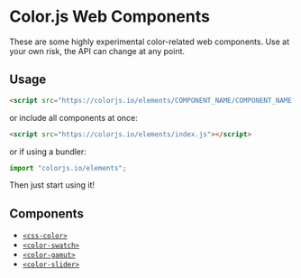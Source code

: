 # Color.js Web Components

These are some highly experimental color-related web components.
Use at your own risk, the API can change at any point.

## Usage

```html
<script src="https://colorjs.io/elements/COMPONENT_NAME/COMPONENT_NAME.js"></script>
```

or include all components at once:

```html
<script src="https://colorjs.io/elements/index.js"></script>
```

or if using a bundler:

```js
import "colorjs.io/elements";
```

Then just start using it!

## Components

- [`<css-color>`](./css-color/)
- [`<color-swatch>`](./color-swatch/)
- [`<color-gamut>`](./color-gamut/)
- [`<color-slider>`](./color-slider/)